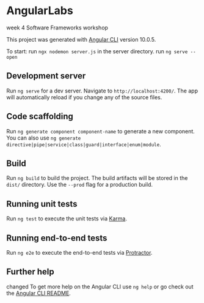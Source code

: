 # AngularLabs
week 4 Software Frameworks workshop

This project was generated with [Angular CLI](https://github.com/angular/angular-cli) version 10.0.5.

To start:
run `ngx nodemon server.js` in the server directory.
run `ng serve --open`


## Development server

Run `ng serve` for a dev server. Navigate to `http://localhost:4200/`. The app will automatically reload if you change any of the source files.

## Code scaffolding

Run `ng generate component component-name` to generate a new component. You can also use `ng generate directive|pipe|service|class|guard|interface|enum|module`.

## Build

Run `ng build` to build the project. The build artifacts will be stored in the `dist/` directory. Use the `--prod` flag for a production build.

## Running unit tests

Run `ng test` to execute the unit tests via [Karma](https://karma-runner.github.io).

## Running end-to-end tests

Run `ng e2e` to execute the end-to-end tests via [Protractor](http://www.protractortest.org/).

## Further help
changed
To get more help on the Angular CLI use `ng help` or go check out the [Angular CLI README](https://github.com/angular/angular-cli/blob/master/README.md).
